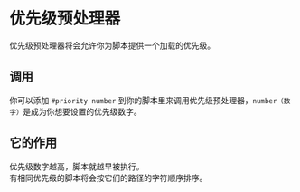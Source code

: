 # 优先级预处理器

优先级预处理器将会允许你为脚本提供一个加载的优先级。

## 调用
你可以添加 `#priority number` 到你的脚本里来调用优先级预处理器，`number（数字）`是成为你想要设置的优先级数字。

## 它的作用
优先级数字越高，脚本就越早被执行。  
有相同优先级的脚本将会按它们的路径的字符顺序排序。
